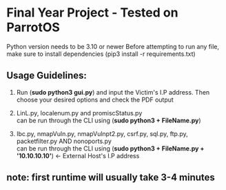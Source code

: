 # Final Year Project - Tested on ParrotOS

Python version needs to be 3.10 or newer
Before attempting to run any file, make sure to install dependencies
(pip3 install -r requirements.txt)

## Usage Guidelines:
1. Run (**sudo python3 gui.py**) and input the Victim's I.P address. Then choose your desired options and check the PDF output

2. LinL.py, localenum.py and promiscStatus.py <br />
can be run through the CLI using (**sudo python3 + FileName.py**)
   
3. lbc.py, nmapVuln.py, nmapVulnpt2.py, csrf.py, sql.py, ftp.py, packetfilter.py AND nonoports.py <br />
can be run through the CLI using (**sudo python3 + FileName.py + '10.10.10.10'**)  <- External Host's I.P address<br />
   

## note: first runtime will usually take 3-4 minutes
